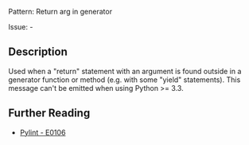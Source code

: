Pattern: Return arg in generator

Issue: -

## Description

Used when a "return" statement with an argument is found outside in a generator function or method (e.g. with some "yield" statements). This message can't be emitted when using Python >= 3.3.

## Further Reading

* [Pylint - E0106](http://pylint-messages.wikidot.com/messages:e0106)